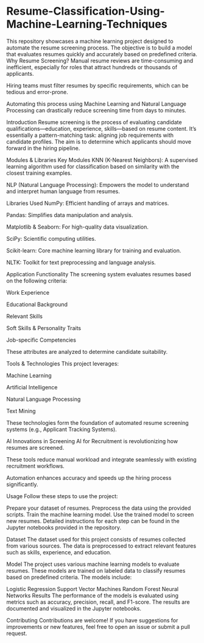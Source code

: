 # Resume-Classification-Using-Machine-Learning-Techniques
This repository showcases a machine learning project designed to automate the resume screening process. The objective is to build a model that evaluates resumes quickly and accurately based on predefined criteria.
Why Resume Screening?
Manual resume reviews are time-consuming and inefficient, especially for roles that attract hundreds or thousands of applicants.

Hiring teams must filter resumes by specific requirements, which can be tedious and error-prone.

Automating this process using Machine Learning and Natural Language Processing can drastically reduce screening time from days to minutes.

Introduction
Resume screening is the process of evaluating candidate qualifications—education, experience, skills—based on resume content. It’s essentially a pattern-matching task: aligning job requirements with candidate profiles. The aim is to determine which applicants should move forward in the hiring pipeline.

Modules & Libraries
Key Modules
KNN (K-Nearest Neighbors): A supervised learning algorithm used for classification based on similarity with the closest training examples.

NLP (Natural Language Processing): Empowers the model to understand and interpret human language from resumes.

Libraries Used
NumPy: Efficient handling of arrays and matrices.

Pandas: Simplifies data manipulation and analysis.

Matplotlib & Seaborn: For high-quality data visualization.

SciPy: Scientific computing utilities.

Scikit-learn: Core machine learning library for training and evaluation.

NLTK: Toolkit for text preprocessing and language analysis.

Application Functionality
The screening system evaluates resumes based on the following criteria:

Work Experience

Educational Background

Relevant Skills

Soft Skills & Personality Traits

Job-specific Competencies

These attributes are analyzed to determine candidate suitability.

Tools & Technologies
This project leverages:

Machine Learning

Artificial Intelligence

Natural Language Processing

Text Mining

These technologies form the foundation of automated resume screening systems (e.g., Applicant Tracking Systems).

AI Innovations in Screening
AI for Recruitment is revolutionizing how resumes are screened.

These tools reduce manual workload and integrate seamlessly with existing recruitment workflows.

Automation enhances accuracy and speeds up the hiring process significantly.

Usage
Follow these steps to use the project:

Prepare your dataset of resumes. Preprocess the data using the provided scripts. Train the machine learning model. Use the trained model to screen new resumes. Detailed instructions for each step can be found in the Jupyter notebooks provided in the repository.

Dataset The dataset used for this project consists of resumes collected from various sources. The data is preprocessed to extract relevant features such as skills, experience, and education.

Model The project uses various machine learning models to evaluate resumes. These models are trained on labeled data to classify resumes based on predefined criteria. The models include:

Logistic Regression Support Vector Machines Random Forest Neural Networks Results The performance of the models is evaluated using metrics such as accuracy, precision, recall, and F1-score. The results are documented and visualized in the Jupyter notebooks.

Contributing Contributions are welcome! If you have suggestions for improvements or new features, feel free to open an issue or submit a pull request.
